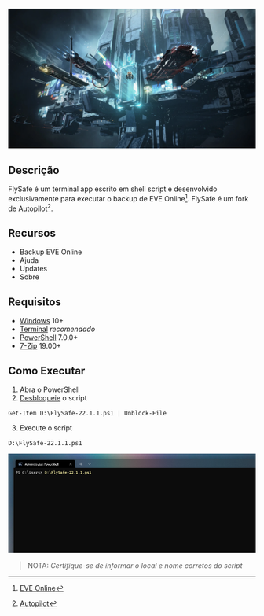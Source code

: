 ![](https://github.com/2uj1m28ohz/flysafe/blob/main/FlySafeScreen.webp)

## Descrição
FlySafe é um terminal app escrito em shell script e desenvolvido exclusivamente para executar o backup de EVE Online[^2]. FlySafe é um fork de Autopilot[^1].

## Recursos
- Backup EVE Online
- Ajuda
- Updates
- Sobre

## Requisitos
- [Windows](https://www.microsoft.com/windows) 10+
- [Terminal](https://www.github.com/microsoft/terminal) *recomendado*
- [PowerShell](https://www.github.com/powershell/powershell) 7.0.0+
- [7-Zip](https://www.7-zip.org) 19.00+

## Como Executar
1. Abra o PowerShell
2. [Desbloqueie](https://docs.microsoft.com/pt-br/powershell/module/microsoft.powershell.utility/unblock-file) o script
```
Get-Item D:\FlySafe-22.1.1.ps1 | Unblock-File
```
3. Execute o script
```
D:\FlySafe-22.1.1.ps1
```
![](https://github.com/2uj1m28ohz/flysafe/blob/main/FlySafeTerminal.png)
>NOTA: *Certifique-se de informar o local e nome corretos do script*

[^1]: [Autopilot](https://github.com/2uj1m28ohz/autopilot)
[^2]: [EVE Online](https://www.eveonline.com)
